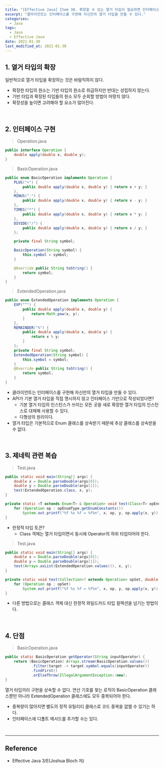 ```yaml
---
title: "[Effective Java] Item 38. 확장할 수 있는 열거 타입이 필요하면 인터페이스를 사용하라"
excerpt: "클라이언트는 인터페이스를 구현해 자신만의 열거 타입을 만들 수 있다."
categories:
  - Java
tags:
  - Java
  - Effective Java
date: 2021-01-30
last_modified_at: 2021-01-30
---
```


## 1. 열거 타입의 확장

일반적으로 열거 타입을 확장하는 것은 바람직하지 않다.

* 확장한 타입의 원소는 기반 타입의 원소로 취급하지만 반대는 성립하지 않는다.
* 기반 타입과 확장된 타입들의 원소 모두 순회할 방법이 마땅치 않다.
* 확장성을 높이면 고려해야 할 요소가 많아진다.

<br>

## 2. 인터페이스 구현

> Operation.java

```java
public interface Operation {
    double apply(double x, double y);
}
```

> BasicOperation.java

```java
public enum BasicOperation implements Operation {
    PLUS("+") {
        public double apply(double x, double y) { return x + y; }
    },
    MINUS("-") {
        public double apply(double x, double y) { return x - y; }
    },
    TIMES("*") {
        public double apply(double x, double y) { return x * y; }
    },
    DIVIDE("/") {
        public double apply(double x, double y) { return x / y; }
    };

    private final String symbol;

    BasicOperation(String symbol) {
        this.symbol = symbol;
    }

    @Override public String toString() {
        return symbol;
    }
}
```

> ExtendedOperation.java

```java
public enum ExtendedOperation implements Operation {
    EXP("^") {
        public double apply(double x, double y) {
            return Math.pow(x, y);
        }
    },
    REMAINDER("%") {
        public double apply(double x, double y) {
            return x % y;
        }
    };
    private final String symbol;
    ExtendedOperation(String symbol) {
        this.symbol = symbol;
    }
    @Override public String toString() {
        return symbol;
    }
}
```

* 클라이언트는 인터페이스를 구현해 자신만의 열거 타입을 만들 수 있다.
* API가 기본 열거 타입을 직접 명시하지 않고 인터페이스 기반으로 작성되었다면?
  * 기본 열거 타입의 인스턴스가 쓰이는 모든 곳을 새로 확장한 열거 타입의 인스턴스로 대체해 사용할 수 있다.
  * 다형성의 원리이다.
* 열거 타입은 기본적으로 Enum 클래스를 상속받기 때문에 추상 클래스를 상속받을 수 없다.

<br>

## 3. 제네릭 관련 복습

> Test.java

```java
public static void main(String[] args) {
    double x = Double.parseDouble(args[0]);
    double y = Double.parseDouble(args[1]);
    test(ExtendedOperation.class, x, y);
}

private static <T extends Enum<T> & Operation> void test(Class<T> opEnumType, double x, double y) {
    for (Operation op : opEnumType.getEnumConstants())
        System.out.printf("%f %s %f = %f%n", x, op, y, op.apply(x, y));
}
```

* 한정적 타입 토큰?
  * Class 객체는 열거 타입이면서 동시에 Operator의 하위 타입이어야 한다.

> Test.java

```java
public static void main(String[] args) {
    double x = Double.parseDouble(args[0]);
    double y = Double.parseDouble(args[1]);
    test(Arrays.asList(ExtendedOperation.values()), x, y);
}

private static void test(Collection<? extends Operation> opSet, double x, double y) {
    for (Operation op : opSet)
        System.out.printf("%f %s %f = %f%n", x, op, y, op.apply(x, y));
}
```

* 다른 방법으로는 클래스 객체 대신 한정적 와일드카드 타입 컬렉션을 넘기는 방법이다.

<br>

## 4. 단점

> BasicOperation.java

```java
public static BasicOperation getOperator(String inputOperator) {
    return (BasicOperation) Arrays.stream(BasicOperation.values())
            .filter(target -> target.symbol.equals(inputOperator))
            .findFirst()
            .orElseThrow(IllegalArgumentException::new);
}
```

열거 타입끼리 구현을 상속할 수 없다. 연산 기호를 찾는 로직이 BasicOperation 클래스뿐만 아니라 ExtendedOperation 클래스에도 모두 중복되어야 한다.

* 중복량이 많아지면 별도의 정적 유틸리티 클래스로 코드 중복을 없앨 수 있기는 하다.
* 인터페이스에 디폴트 메서드를 추가할 수는 있다.

<br>

---

## Reference

* Effective Java 3/E(Joshua Bloch 저)

